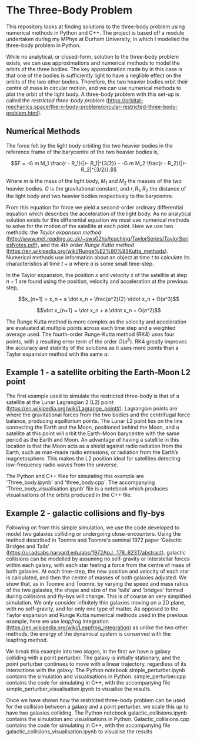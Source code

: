 # The Three-Body Problem

This repository looks at finding solutions to the three-body problem using numerical methods in Python and C++. The project is based off a module undertaken during my MPhys at Durham University, in which I modelled the three-body problem in Python.

While no analytical, or closed-form, solution to the three-body problem exists, we can use approximations and numerical methods to model the orbits of the three bodies. The key approximation made by in this case is that one of the bodies is sufficiently light to have a neglible effect on the orbits of the two other bodies. Therefore, the two heavier bodies orbit their centre of mass in circular motion, and we can use numerical methods to plot the orbit of the light body. A three-body problem with this set-up is called the *restricted three-body problem* (https://orbital-mechanics.space/the-n-body-problem/circular-restricted-three-body-problem.html).

## Numerical Methods
The force felt by the light body orbiting the two heavier bodies in the reference frame of the barycentre of the two heavier bodies is,
```math
F = -G m M_1 \frac{r - R_1}{|r- R_1|^{3/2}} - -G m M_2 \frac{r - R_2}{|r- R_2|^{3/2}}.
```
Where $`m`$ is the mass of the light body, $`M_1`$ and $`M_2`$ the masses of the two heavier bodies. $`G`$ is the gravitational constant, and $`r, R_1, R_2`$ the distance of the light body and two heavier bodies respectively to the barycentre.

From this equation for force we yield a second-order ordinary differential equation which describes the acceleration of the light body. As no analytical solution exists for this differential equation we must use numerical methods to solve for the motion of the satellite at each point. Here we use two methods: the *Taylor expansion method* (http://www.met.reading.ac.uk/~sws02hs/teaching/TaylorSeries/TaylorSeriesNotes.pdf), and the *4th order Runge Kutta method*  (https://en.wikipedia.org/wiki/Runge%E2%80%93Kutta_methods). Numerical methods use information about an object at time $`t`$ to calculate its characteristics at time $`t+a`$ where $`a`$ is some small time-step. 

In the Taylor expansion, the position $`x`$ and velocity $`\dot x`$ of the satellite at step $`n+1`$ are found using the position, velocity and acceleration at the previous step,
```math
x_{n+1} = x_n + a \dot x_n + \frac{a^2}{2} \ddot x_n + O(a^3)
```
```math
\dot x_{n+1} = \dot x_n + a \ddot x_n + O(a^2)
```

The Runge Kutta method is more complex as the velocity and acceleration are evaluated at multiple points across each time step and a weighted average used. The fourth-order Runge-Kutta method (RK4) uses four points, with a resulting error term of the order $`O(a^5)`$. RK4 greatly improves the accuracy and stability of the solutions as it uses more points than a Taylor expansion method with the same $`a`$.

## Example 1 - a satellite orbiting the Earth-Moon L2 point

The first example used to simulate the restricted three-body is that of a satellite at the Lunar Lagrangian 2 (L2) point (https://en.wikipedia.org/wiki/Lagrange_point#). Lagrangian points are where the gravitational forces from the two bodies and the centrifugal force balance, producing equilibrium points. The Lunar L2 point lies on the line connecting the Earth and the Moon, positioned behind the Moon, and a satellite at this point will orbit the Earth-Moon barycentre with the same period as the Earth and Moon. An advantage of having a satellite in this location is that the Moon acts as a shield against radio radiation from the Earth, such as man-made radio emissions, or radiation from the Earth’s magnetosphere. This makes the L2 position ideal for satellites detecting low-frequency radio waves from the universe.

The Python and C++ files for simulating this example are 'Three_body.ipynb' and 'three_body.cpp'. The accompanying 'Three_body_visualisation.ipynb' file is a notebook which produces visualisations of the orbits produced in the C++ file.

## Example 2 - galactic collisions and fly-bys

Following on from this simple simulation, we use the code developed to model two galaxies colliding or undergoing close-encounters. Using the method described in Toomre and Toomre's seminal 1972 paper 'Galactic Bridges and Tails' (https://ui.adsabs.harvard.edu/abs/1972ApJ...178..623T/abstract), galactic collisions can be modelled by assuming no self-gravity or interstellar forces within each galaxy, with each star feeling a force from the centre of mass of both galaxies. At each time-step, the new position and velocity of each star is calculated, and then the centre of masses of both galaxies adjusted. We show that, as in Toomre and Toomre, by varying the speed and mass ratios of the two galaxies, the shape and size of the 'tails' and 'bridges' formed during collisions and fly-bys will change. This is of course an very simplified simulation. We only consider infinitely thin galaxies moving on a 2D plane, with no self-gravity, and for only one type of matter. As opposed to the Taylor expansion and Runge Kutta numerical methods used in the previous example, here we use *leapfrog* integration (https://en.wikipedia.org/wiki/Leapfrog_integration) as unlike the two other methods, the energy of the dynamical system is conserved with the leapfrog method.

We break this example into two stages, in the first we have a galaxy colliding with a point perturber. The galaxy is initially stationary, and the point perturber continues to move with a linear trajectory, regardless of its interactions with the galaxy. The Python notebook simple_perturber.ipynb contains the simulation and visualisations in Python. simple_perturber.cpp contains the code for simulating in C++, with the accompanying file simple_perturber_visualisation.ipynb to visualise the results.

Once we have shown how the restricted three-body problem can be used for the collision between a galaxy and a point perturber, we scale this up to have two galaxies colliding. The Python notebook galactic_collisions.ipynb contains the simulation and visualisations in Python. Galactic_collisions.cpp contains the code for simulating in C++, with the accompanying file galactic_collisions_visualisation.ipynb to visualise the results
